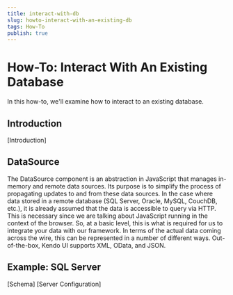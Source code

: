 ```yaml
---
title: interact-with-db
slug: howto-interact-with-an-existing-db
tags: How-To
publish: true
---
```


# How-To: Interact With An Existing Database

In this how-to, we'll examine how to interact to an existing database.

## Introduction

[Introduction]

## DataSource

The DataSource component is an abstraction in JavaScript that manages in-memory and remote data sources. Its purpose is to simplify the process of propagating updates to and from these data sources. In the case where data stored in a remote database (SQL Server, Oracle, MySQL, CouchDB, etc.), it is already assumed that the data is accessible to query via HTTP. This is necessary since we are talking about JavaScript running in the context of the browser. So, at a basic level, this is what is required for us to integrate your data with our framework. In terms of the actual data coming across the wire, this can be represented in a number of different ways. Out-of-the-box, Kendo UI supports XML, OData, and JSON.

## Example: SQL Server

[Schema]
[Server Configuration]